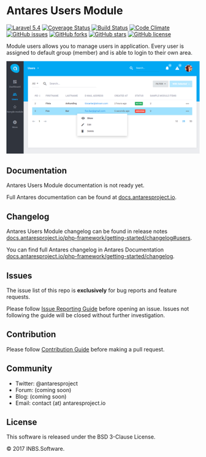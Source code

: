# Antares Users Module

[![Laravel 5.4](https://img.shields.io/badge/Laravel-5.4-orange.svg)](http://laravel.com)
[![Coverage Status](https://coveralls.io/repos/github/antaresproject/users/badge.svg?branch=0.9.2)](https://coveralls.io/github/antaresproject/users?branch=0.9.2)
[![Build Status](https://travis-ci.org/antaresproject/users.svg?branch=0.9.2)](https://travis-ci.org/antaresproject/users)
[![Code Climate](https://codeclimate.com/github/antaresproject/users/badges/gpa.svg)](https://codeclimate.com/github/antaresproject/users)
[![GitHub issues](https://img.shields.io/github/issues/antaresproject/users.svg)](https://github.com/antaresproject/users/issues)
[![GitHub forks](https://img.shields.io/github/forks/antaresproject/users.svg)](https://github.com/antaresproject/users/network)
[![GitHub stars](https://img.shields.io/github/stars/antaresproject/users.svg)](https://github.com/antaresproject/users/stargazers)
[![GitHub license](https://img.shields.io/badge/license-New%20BSD-blue.svg)](https://raw.githubusercontent.com/antaresproject/users/0.9.2/LICENSE)

Module users allows you to manage users in application. Every user is assigned to default group (member) and is able to login to their own area. 

![acl](docs/img/users.png)

## Documentation

Antares Users Module documentation is not ready yet.

Full Antares documentation can be found at [docs.antaresproject.io](http://www.docs.antaresproject.io/php-framework).


## Changelog

Antares Users Module changelog can be found in release notes [docs.antaresproject.io/php-framework/getting-started/changelog#users](http://www.docs.antaresproject.io/php-framework/getting-started/changelog#users).

You can find full Antares changelog in Antares Documentation [docs.antaresproject.io/php-framework/getting-started/changelog](http://www.docs.antaresproject.io/php-framework/getting-started/changelog).

## Issues

The issue list of this repo is **exclusively** for bug reports and feature requests.

Please follow [Issue Reporting Guide](http://www.docs.antaresproject.io/php-framework/getting-started/issues-reporting-guide) before opening an issue. Issues not following the guide will be closed without further investigation.

## Contribution

Please follow [Contribution Guide](http://www.docs.antaresproject.io/php-framework/getting-started/contribution-guide) before making a pull request.

## Community

* Twitter: @antaresproject
* Forum: (coming soon)
* Blog: (coming soon)
* Email: contact (at) antaresproject.io


## License

This software is released under the BSD 3-Clause License.

© 2017 INBS.Software.
